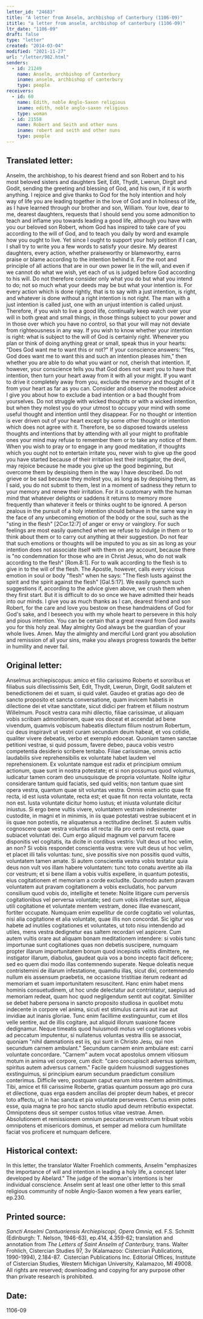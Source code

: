 ```yaml
---
letter_id: "24683"
title: "A letter from Anselm, archbishop of Canterbury (1106-09)"
ititle: "a letter from anselm, archbishop of canterbury (1106-09)"
ltr_date: "1106-09"
draft: false
type: "letter"
created: "2014-03-04"
modified: "2021-11-27"
url: "/letter/982.html"
senders:
  - id: 21249
    name: Anselm, archbishop of Canterbury
    iname: anselm, archbishop of canterbury
    type: people
receivers:
  - id: 60
    name: Edith, noble Anglo-Saxon religious
    iname: edith, noble anglo-saxon religious
    type: woman
  - id: 21558
    name: Robert and Seith and other nuns
    iname: robert and seith and other nuns
    type: people
---
```

<h2> Translated letter:</h2>Anselm, the archbishop, to his dearest friend and son Robert and to his most beloved sisters and daughters Seit, Edit, Thydit, Lwerun, Dirgit and Godit, sending the greeting and blessing of God, and his own, if it is worth anything.
I rejoice and give thanks to God for the holy intention and holy way of life you are leading together in the love of God and in holiness of life, as I have learned through our brother and son, William.  Your love, dear to me, dearest daughters, requests that I should send you some admonition to teach and inflame you towards leading a good life, although you have with you our beloved son Robert, whom God has inspired to take care of you according to the will of God, and to teach you daily by word and example how you ought to live.  Yet since I ought to support your holy petition if I can, I shall try to write you a few words to satisfy your desire.
My dearest daughters, every action, whether praiseworthy or blameworthy, earns praise or blame according to the intention behind it.  For the root and principle of all actions that are in our own power lie in the will, and even if we cannot do what we wish, yet each of us is judged before God according to his will.  Do not therefore consider only what you do but what you intend to do; not so much what your deeds may be but what your intention is.  For every action which is done rightly, that is to say with a just intention, is right, and whatever is done without a right intention is not right.  The man with a just intention is called just, one with an unjust intention is called unjust.  Therefore, if you wish to live a good life, continually keep watch over your will in both great and small things, in those things subject to your power and in those over which you have no control, so that your will may not deviate from righteousness in any way.
If you wish to know whether your intention is right:  what is subject to the will of God is certainly right.  Whenever you plan or think of doing anything great or small, speak thus in your hearts:  "Does God want me to want this or not?"  If your conscience answers:  "Yes, God does want me to want this and such an intention pleases him," then whether you are able to do what you want or not, cherish that intention.  If, however, your conscience tells you that God does not want you to have that intention, then turn your heart away from it with all your might.  If you want to drive it completely away from you, exclude the memory and thought of it from your heart as far as you can.
Consider and observe the modest advice I give you about how to exclude a bad intention or a bad thought from yourselves.  Do not struggle with wicked thoughts or with a wicked intention, but when they molest you do your utmost to occupy your mind with some useful thought and intention until they disappear.  For no thought or intention is ever driven out of your heart except by some other thought or intention which does not agree with it.  Therefore, be so disposed towards useless thoughts and intentions that by attending with all your might to profitable ones your mind may refuse to remember them or to take any notice of them.  When you wish to pray or to engage in any good meditation, if thoughts which you ought not to entertain irritate you, never wish to give up the good you have started because of their irritation lest their instigator, the devil, may rejoice because he made you give up the good beginning, but overcome them by despising them in the way I have described.  Do not grieve or be sad because they molest you, as long as by despising them, as I said, you do not submit to them, lest in a moment of sadness they return to your memory and renew their irritation.  For it is customary with the human mind that whatever delights or saddens it returns to memory more frequently than whatever it feels or thinks ought to be ignored.
A person zealous in the pursuit of a holy intention should behave in the same way in the face of any unbecoming emotion of the body or the soul, such as the "sting in the flesh" [2Cor.12:7] of anger or envy or vainglory.  For such feelings are most easily quenched when we refuse to indulge in them or to think about them or to carry out anything at their suggestion.  Do not fear that such emotions or thoughts will be imputed to you as sin as long as your intention does not associate itself with them on any account, because there is "no condemnation for those who are in Christ Jesus, who do not walk according to the flesh" [Rom.8:1].  For to walk according to the flesh is to give in to the will of the flesh.  The Apostle, however, calls every vicious emotion in soul or body "flesh" when he says:  "The flesh lusts against the spirit and the spirit against the flesh" [Gal.5:17].  We easily quench such suggestions if, according to the advice given above, we crush them when they first start.  But it is difficult to do so once we have admitted their heads into our minds.
I give you as much thanks as I can, dearest friend and son Robert, for the care and love you bestow on these handmaidens of God for God's sake, and I beseech you with my whole heart to persevere in this holy and pious intention.  You can be certain that a great reward from God awaits you for this holy zeal.
May almighty God always be the guardian of your whole lives.  Amen.  May the almighty and merciful Lord grant you absolution and remission of all your sins, make you always progress towards the better in humility and never fail.
<h2 class="mt-4"> Original letter:</h2>Anselmus archiepiscopus:  amico et filio carissimo Roberto et sororibus et filiabus suis dilectissimis Seit, Edit, Thydit, Lwerun, Dirgit, Godit salutem et benedictionem dei et suam, si quid valet.
Gaudeo et gratias ago deo de sancto proposito et sancta conversatione, quam invicem habetis in dilectione dei et vitae sanctitate, sicut didici per fratrem et filium nostrum Willelmum.  Poscit vestra cara mihi dilectio, filiae carissimae, ut aliquam vobis scribam admonitionem, quae vos doceat et accendat ad bene vivendum, quamvis vobiscum habeatis dilectum filium nostrum Robertum, cui deus inspiravit ut vestri curam secundum deum habeat, et vos cotidie, qualiter vivere debeatis, verbo et exemplo edoceat.  Quoniam tamen sanctae petitioni vestrae, si quid possum, favere debeo, pauca vobis vestro competentia desiderio scribere tentabo.
Filiae carissimae, omnis actio laudabilis sive reprehensibilis ex voluntate habet laudem vel reprehensionem.  Ex voluntate namque est radix et principium omnium actionum, quae sunt in nostra potestate; et si non possumus quod volumus, iudicatur tamen coram deo unusquisque de propria voluntate.  Nolite igitur considerare tantum quid faciatis, sed quid velitis; non tantum quae sint opera vestra, quantum quae sit voluntas vestra.  Omnis enim actio quae fit recta, id est iusta voluntate, recta est; et quae fit non recta voluntate, recta non est.  Iusta voluntate dicitur homo iustus; et iniusta voluntate dicitur iniustus.  Si ergo bene vultis vivere, voluntatem vestram indesinenter custodite, in magni et in minimis, in iis quae potestati vestrae subiacent et in iis quae non potestis, ne aliquatenus a rectitudine declinet.
Si autem vultis cognoscere quae vestra voluntas sit recta:  illa pro certo est recta, quae subiacet voluntati dei.  Cum ergo aliquid magnum vel parvum facere disponitis vel cogitatis, ita dicite in cordibus vestris:  Vult deus ut hoc velim, an non?  Si vobis respondet conscientia vestra:  vere vult deus ut hoc velim, et placet illi talis voluntas:  tunc, sive possitis sive non possitis quod vultis, voluntatem tamen amate.  Si autem conscientia vestra vobis testatur quia deus non vult vos illam habere voluntatem:  tunc toto conatu avertite ab illa cor vestrum; et si bene illam a vobis vultis expellere, in quantum potestis, eius cogitationem et memoriam a corde excludite.
Quomodo autem pravam voluntatem aut pravam cogitationem a vobis excludatis, hoc parvum consilium quod vobis do, intelligite et tenete:  Nolite litigare cum perversis cogitationibus vel perversa voluntate; sed cum vobis infestae sunt, aliqua utili cogitatione et voluntate mentem vestram, donec illae evanescant, fortiter occupate.  Numquam enim expellitur de corde cogitatio vel voluntas, nisi alia cogitatione et alia voluntate, quae illis non concordat.  Sic igitur vos habete ad inutiles cogitationes et voluntates, ut toto nisu intendendo ad utiles, mens vestra dedignetur eas saltem recordari vel aspicere.  Cum autem vultis orare aut aliquam bonam meditationem intendere:  si vobis tunc importunae sunt cogitationes quas non debetis suscipere, numquam propter illarum importunitatem bonum quod incepistis velitis dimittere, ne instigator illarum, diabolus, gaudeat quia vos a bono incepto facit deficere; sed eo quem dixi modo illas contemnendo superate.  Neque doleatis neque contristemini de illarum infestatione, quamdiu illas, sicut dixi, contemnendo nullum eis assensum praebetis, ne occasione tristitiae iterum redeant ad memoriam et suam importunitatem resuscitent.  Hanc enim habet mens hominis consuetudinem, ut hoc unde delectatur aut contristatur, saepius ad memoriam redeat, quam hoc quod negligendum sentit aut cogitat.
Similiter se debet habere persona in sancto proposito studiosa in quolibet motu indecente in corpore vel anima, sicuti est stimulus carnis aut irae aut invidiae aut inanis gloriae.  Tunc enim facillime exstinguuntur, cum et illos velle sentire, aut de illis cogitare, aut aliquid illorum suasione facere dedignamur.  Neque timeatis quod huiusmodi motus vel cogitationes vobis ad peccatum imputentur, si nullatenus voluntas vestra illis se associat, quoniam "nihil damnationis est iis, qui sunt in Christo Jesu, qui non secundum carnem ambulant."  Secundum carnem enim ambulare est:  carni voluntate concordare.  "Carnem" autem vocat apostolus omnem vitiosum motum in anima vel corpore, cum dicit:  "caro concupiscit adversus spiritum, spiritus autem adversus carnem."  Facile quidem huiusmodi suggestiones exstinguimus, si principium earum secundum praedictum consilium conterimus.  Difficile vero, postquam caput earum intra mentem admittimus.
Tibi, amice et fili carissime Roberte, gratias quantum possum ago pro cura et dilectione, quas erga easdem ancillas dei propter deum habes, et precor toto affectu, ut in hac sancta et pia voluntate perseveres.  Certus enim potes esse, quia magna te pro hoc sancto studio apud deum retributio exspectat.
Omnipotens deus sit semper custos totius vitae vestrae.  Amen.  Absolutionem et remissionem omnium peccatorum vestrorum tribuat vobis omnipotens et misericors dominus, et semper ad meliora cum humilitate faciat vos proficere et numquam deficere.
<h2 class="mt-4"> Historical context:</h2>In this letter, the translator Walter Froehlich comments, Anselm "emphasizes the importance of will and intention in leading a holy life, a concept later developed by Abelard."
The judge of the woman's intentions is her individual conscience.
Anselm sent at least one other letter to this small religious community of noble Anglo-Saxon women a few years earlier, ep.230.
<h2 class="mt-4"> Printed source:</h2><p><em>Sancti Anselmi Cantuariensis Archiepiscopi, Opera Omnia</em>, ed. F.S. Schmitt (Edinburgh: T. Nelson, 1946-63), ep.414, 4.359-62; translation and annotation from <em>The Letters of Saint Anselm of Canterbury,</em> trans. Walter Frohlich, Cistercian Studies 97, 3v (Kalamazoo: Cistercian Publications, 1990-1994), 2.184-87.&nbsp;&nbsp;<span>Cistercian Publications Inc. Editorial Offices, Institute of Cistercian Studies, Western Michigan University, Kalamazoo, MI 49008. All rights are reserved; downloading and copying for any purpose other than private research is prohibited.</span></p><h2 class="mt-4"> Date:</h2>1106-09